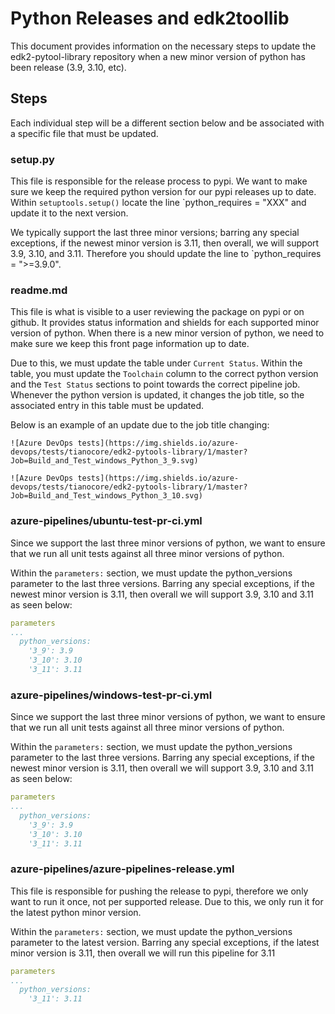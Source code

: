 # Python Releases and edk2toollib

This document provides information on the necessary steps to update the
edk2-pytool-library repository when a new minor version of python has been
release (3.9, 3.10, etc).

## Steps

Each individual step will be a different section below and be associated with a
specific file that must be updated.

### setup.py

This file is responsible for the release process to pypi. We want to make sure
we keep the required python version for our pypi releases up to date.
Within `setuptools.setup()` locate the line `python_requires = "XXX" and
update it to the next version.

We typically support the last three minor versions; barring any special
exceptions, if the newest minor version is 3.11, then overall, we will
support 3.9, 3.10, and 3.11. Therefore you should update the line to
`python_requires = ">=3.9.0".

### readme.md

This file is what is visible to a user reviewing the package on pypi or on
github. It provides status information and shields for each supported minor
version of python. When there is a new minor version of python, we need to make
sure we keep this front page information up to date.

Due to this, we must update the table under `Current Status`. Within the table,
you must update the `Toolchain` column to the correct python version and the
`Test Status` sections to point towards the correct pipeline job. Whenever the
python version is updated, it changes the job title, so the associated entry in
this table must be updated.

Below is an example of an update due to the job title changing:

`![Azure DevOps tests](https://img.shields.io/azure-devops/tests/tianocore/edk2-pytools-library/1/master?Job=Build_and_Test_windows_Python_3_9.svg)`

`![Azure DevOps tests](https://img.shields.io/azure-devops/tests/tianocore/edk2-pytools-library/1/master?Job=Build_and_Test_windows_Python_3_10.svg)`

### azure-pipelines/ubuntu-test-pr-ci.yml

Since we support the last three minor versions of python, we want to ensure
that we run all unit tests against all three minor versions of python.

Within the `parameters:` section, we must update the python_versions parameter
to the last three versions. Barring any special exceptions, if the newest minor
version is 3.11, then overall we will support 3.9, 3.10 and 3.11 as seen below:

```yaml
parameters
...
  python_versions:
    '3_9': 3.9
    '3_10': 3.10
    '3_11': 3.11
```

### azure-pipelines/windows-test-pr-ci.yml

Since we support the last three minor versions of python, we want to ensure
that we run all unit tests against all three minor versions of python.

Within the `parameters:` section, we must update the python_versions parameter
to the last three versions. Barring any special exceptions, if the newest minor
version is 3.11, then overall we will support 3.9, 3.10 and 3.11 as seen below:

```yaml
parameters
...
  python_versions:
    '3_9': 3.9
    '3_10': 3.10
    '3_11': 3.11
```

### azure-pipelines/azure-pipelines-release.yml

This file is responsible for pushing the release to pypi, therefore we only
want to run it once, not per supported release. Due to this, we only run it for
the latest python minor version.

Within the `parameters:` section, we must update the python_versions parameter
to the latest version. Barring any special exceptions, if the latest minor
version is 3.11, then overall we will run this pipeline for 3.11

```yaml
parameters
...
  python_versions:
    '3_11': 3.11
```
